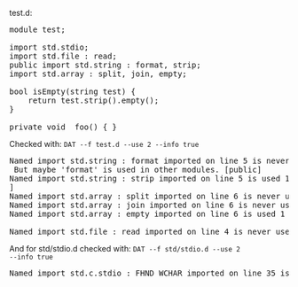 ﻿test.d:
<pre>
module test;

import std.stdio;
import std.file : read;
public import std.string : format, strip;
import std.array : split, join, empty;

bool isEmpty(string test) {
	return test.strip().empty();
}

private void _foo() { }
</pre>

Checked with:
<code>DAT --f test.d --use 2 --info true</code>

<pre>
Named import std.string : format imported on line 5 is never used.
 But maybe 'format' is used in other modules. [public]
Named import std.string : strip imported on line 5 is used 1 times. On lines: [9
]
Named import std.array : split imported on line 6 is never used.
Named import std.array : join imported on line 6 is never used.
Named import std.array : empty imported on line 6 is used 1 times. On lines: [9]

Named import std.file : read imported on line 4 is never used.
</pre>

And for std/stdio.d checked with:
<code>DAT --f std/stdio.d --use 2 --info true</code>

<pre>
Named import std.c.stdio : FHND_WCHAR imported on line 35 is used 1 times. On lines: [2504]
</pre>